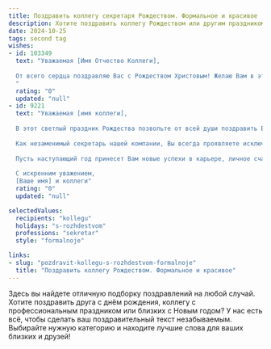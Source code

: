 ```yaml
---
title: Поздравить коллегу секретаря Рождеством. Формальное и красивое
description: Хотите поздравить коллегу Рождеством или другим праздником? Наш ИИ создаст незабываемое поздравление, а вы обязательно выделитесь среди других.  
date: 2024-10-25
tags: second tag
wishes:
- id: 103349
  text: "Уважаемая [Имя Отчество Коллеги],
  
  От всего сердца поздравляю Вас с Рождеством Христовым! Желаю Вам в этот светлый праздник мира, добра, семейного тепла и благополучия. Пусть Рождество принесет Вам радость, исполнение желаний и успех во всех начинаниях.  Пусть Новый год будет полон ярких событий и профессиональных достижений.  Счастья Вам и крепкого здоровья!
  "
  rating: "0"
  updated: "null"
- id: 9221
  text: "Уважаемая [имя коллеги],
  
  В этот светлый праздник Рождества позвольте от всей души поздравить Вас и пожелать Вам благополучия, радости и мира.
  
  Как незаменимый секретарь нашей компании, Вы всегда проявляете исключительную организованность, профессионализм и преданность своему делу. Ваши безупречные навыки и готовность помочь делают Вас бесценным членом нашего коллектива.
  
  Пусть наступающий год принесет Вам новые успехи в карьере, личное счастье и исполнение самых заветных желаний. Желаем Вам провести незабываемое Рождество в кругу тех, кто дорог Вашему сердцу.
  
  С искренним уважением,
  [Ваше имя] и коллеги"
  rating: "0"
  updated: "null"

selectedValues:
  recipients: "kollegu"
  holidays: "s-rozhdestvom"
  professions: "sekretar"
  style: "formalnoje"

links:
- slug: "pozdravit-kollegu-s-rozhdestvom-formalnoje"
  title: "Поздравить коллегу Рождеством. Формальное и красивое"
---
```


Здесь вы найдете отличную подборку поздравлений на любой случай.
Хотите поздравить друга с днём рождения, коллегу с профессиональным праздником или близких с Новым годом? У нас есть всё, чтобы сделать ваш поздравительный текст незабываемым. Выбирайте нужную категорию и находите лучшие слова для ваших близких и друзей!
